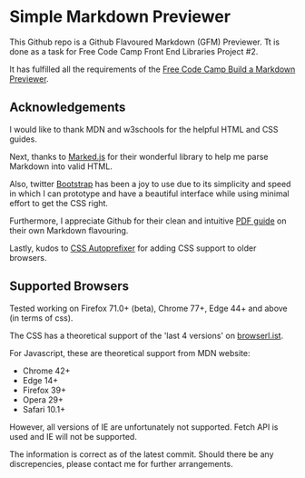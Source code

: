 # Simple Markdown Previewer

This Github repo is a Github Flavoured Markdown (GFM) Previewer. Tt is done as a task for Free Code Camp Front End Libraries Project #2.

It has fulfilled all the requirements of the [Free Code Camp Build a Markdown Previewer](https://www.freecodecamp.org/learn/front-end-libraries/front-end-libraries-projects/build-a-markdown-previewer).

## Acknowledgements

I would like to thank MDN and w3schools for the helpful HTML and CSS guides.

Next, thanks to [Marked.js](https://marked.js.org/#/README.md) for their wonderful library to help me parse Markdown into valid HTML.

Also, twitter [Bootstrap](https://getbootstrap.com/) has been a joy to use due to its simplicity and speed in which I can prototype and have a beautiful interface while using minimal effort to get the CSS right.

Furthermore, I appreciate Github for their clean and intuitive [PDF guide](https://guides.github.com/pdfs/markdown-cheatsheet-online.pdf) on their own Markdown flavouring.

Lastly, kudos to [CSS Autoprefixer](https://autoprefixer.github.io/) for adding CSS support to older browsers.

## Supported Browsers

Tested working on Firefox 71.0+ (beta), Chrome 77+, Edge 44+ and above (in terms of css).

The CSS has a theoretical support of the 'last 4 versions' on [browserl.ist](https://browserl.ist/?q=last%204%20versions).

For Javascript, these are theoretical support from MDN website:
- Chrome 42+
- Edge 14+
- Firefox 39+
- Opera 29+
- Safari 10.1+

However, all versions of IE are unfortunately not supported. Fetch API is used and IE will not be supported.

The information is correct as of the latest commit. Should there be any discrepencies, please contact me for further arrangements.

